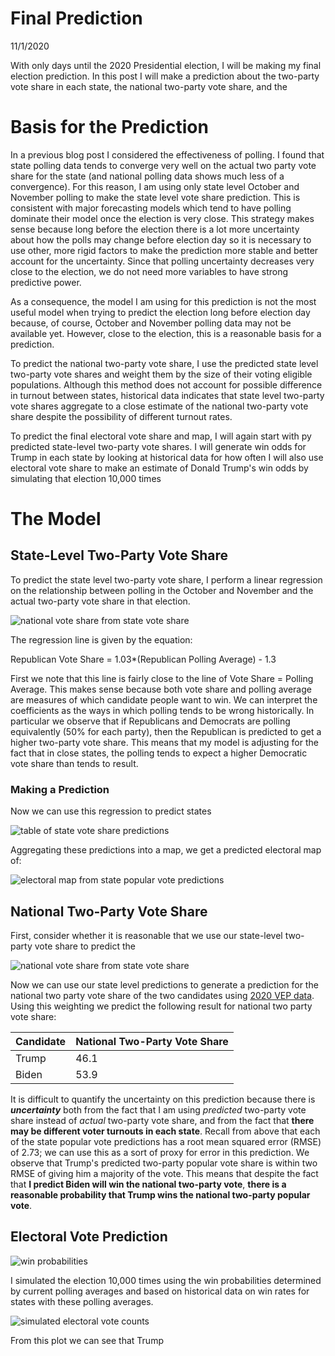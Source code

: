 # Final Prediction

11/1/2020

With only days until the 2020 Presidential election, I will be making my final election prediction. In this post I will make a prediction about the two-party vote share in each state, the national two-party vote share, and the 


# Basis for the Prediction

In a previous blog post I considered the effectiveness of polling. I found that state polling data tends to converge very well on the actual two party vote share for the state (and national polling data shows much less of a convergence). For this reason, I am using only state level October and November polling to make the state level vote share prediction. This is consistent with major forecasting models which tend to have polling dominate their model once the election is very close. This strategy makes sense because long before the election there is a lot more uncertainty about how the polls may change before election day so it is necessary to use other, more rigid factors to make the prediction more stable and better account for the uncertainty. Since that polling uncertainty decreases very close to the election, we do not need more variables to have strong predictive power.

As a consequence, the model I am using for this prediction is not the most useful model when trying to predict the election long before election day because, of course, October and November polling data may not be available yet. However, close to the election, this is a reasonable basis for a prediction.

To predict the national two-party vote share, I use the predicted state level two-party vote shares and weight them by the size of their voting eligible populations. Although this method does not account for possible difference in turnout between states, historical data indicates that state level two-party vote shares aggregate to a close estimate of the national two-party vote share despite the possibility of different turnout rates.

To predict the final electoral vote share and map, I will again start with py predicted state-level two-party vote shares. I will generate win odds for Trump in each state by looking at historical data for how often 
I will also use electoral vote share to make an estimate of Donald Trump's win odds by simulating that election 10,000 times

# The Model

## State-Level Two-Party Vote Share

To predict the state level two-party vote share, I perform a linear regression on the relationship between polling in the October and November and the actual two-party vote share in that election.

![national vote share from state vote share](../figures/polling_vs_actual.png)

The regression line is given by the equation:

Republican Vote Share = 1.03*(Republican Polling Average) - 1.3

First we note that this line is fairly close to the line of Vote Share = Polling Average. This makes sense because both vote share and polling average are measures of which candidate people want to win. We can interpret the coefficients as the ways in which polling tends to be wrong historically. In particular we observe that if Republicans and Democrats are polling equivalently (50% for each party), then the Republican is predicted to get a higher two-party vote share. This means that my model is adjusting for the fact that in close states, the polling tends to expect a higher Democratic vote share than tends to result. 


### Making a Prediction
Now we can use this regression to predict states 

![table of state vote share predictions](../figures/table_state_predictions.png)

Aggregating these predictions into a map, we get a predicted electoral map of:

![electoral map from state popular vote predictions](../figures/polling_state_predictions.png)


## National Two-Party Vote Share

First, consider whether it is reasonable that we use our state-level two-party vote share to predict the 

![national vote share from state vote share](../figures/national_votes_from_states.png)

Now we can use our state level predictions to generate a prediction for the national two party vote share of the two candidates using [2020 VEP data](http://www.electproject.org/2020g). Using this weighting we predict the following result for national two party vote share:

| Candidate | National Two-Party Vote Share |
|-----------|-------------------------------|
| Trump     | 46.1                          |
| Biden     | 53.9                          |

It is difficult to quantify the uncertainty on this prediction because there is ***uncertainty*** both from the fact that I am using *predicted* two-party vote share instead of *actual* two-party vote share, and from the fact that **there may be different voter turnouts in each state**. Recall from above that each of the state popular vote predictions has a root mean squared error (RMSE) of 2.73; we can use this as a sort of proxy for error in this prediction. We observe that Trump's predicted two-party popular vote share is within two RMSE of giving him a majority of the vote. This means that despite the fact that **I predict Biden will win the national two-party vote**, **there is a reasonable probability that Trump wins the national two-party popular vote**.

## Electoral Vote Prediction

![win probabilities](../figures/win_probabilities.png)

I simulated the election 10,000 times using the win probabilities determined by current polling averages and based on historical data on win rates for states with these polling averages.

![simulated electoral vote counts](../figures/simulated_electoral_vote.png)

From this plot we can see that Trump 

